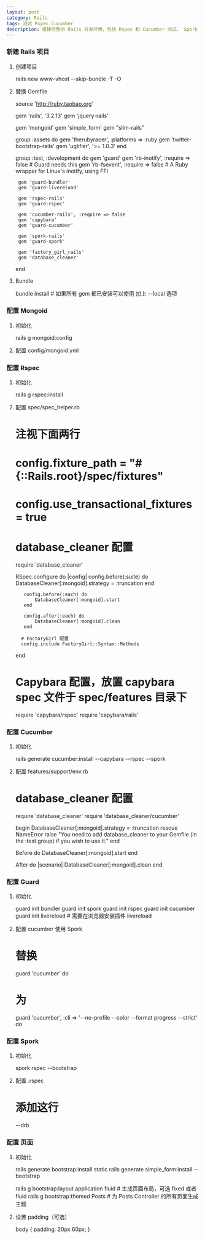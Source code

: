```yaml
---
layout: post
category: Rails
tags: 测试 Rspec Cucumber
description: 搭建完整的 Rails 开发环境，包括 Rspec 和 Cucumber 测试， Spork 加速测试，Guard 自动测试等
---
```


### 新建 Rails 项目

  1. 创建项目

        rails new www-vhost --skip-bundle -T -O

  2. 替换 Gemfile

        source 'http://ruby.taobao.org'

        gem 'rails', '3.2.13'
        gem 'jquery-rails'

        gem 'mongoid'
        gem 'simple_form'
        gem "slim-rails"

        group :assets do
          gem 'therubyracer', :platforms => :ruby
          gem 'twitter-bootstrap-rails'
          gem 'uglifier', '>= 1.0.3'
        end

        group :test, :development do
          gem 'guard'
          gem 'rb-inotify', :require => false    # Guard needs this
          gem 'rb-fsevent', :require => false    # A Ruby wrapper for Linux's inotify, using FFI
          
          gem 'guard-bundler'
          gem 'guard-livereload'

          gem 'rspec-rails'
          gem 'guard-rspec'

          gem 'cucumber-rails', :require => false
          gem 'capybara'
          gem 'guard-cucumber'
          
          gem 'spork-rails'
          gem 'guard-spork'

          gem 'factory_girl_rails'
          gem 'database_cleaner'
        end

    
  3. Bundle

        bundle install     # 如果所有 gem 都已安装可以使用 加上 --local 选项

### 配置 Mongoid

  1. 初始化

        rails g mongoid:config

  2. 配置 config/mongoid.yml
     
### 配置 Rspec

  1. 初始化

        rails g rspec:install

  2. 配置 spec/spec_helper.rb

        # 注视下面两行
        
        # config.fixture_path = "#{::Rails.root}/spec/fixtures"
        # config.use_transactional_fixtures = true
        
        #  database_cleaner 配置
        require 'database_cleaner'
        
        RSpec.configure do |config|
            config.before(:suite) do
                DatabaseCleaner[:mongoid].strategy = :truncation
            end

            config.before(:each) do
                DatabaseCleaner[:mongoid].start
            end

            config.after(:each) do
                DatabaseCleaner[:mongoid].clean
            end

           # FactoryGirl 配置
           config.include FactoryGirl::Syntax::Methods
        end

        # Capybara 配置，放置 capybara spec 文件于 spec/features 目录下
        require 'capybara/rspec'
        require 'capybara/rails'

### 配置 Cucumber

  1. 初始化

        rails generate cucumber:install --capybara --rspec --spork

  2. 配置 features/support/env.rb

        #  database_cleaner 配置
        require 'database_cleaner'
        require 'database_cleaner/cucumber'

        begin
          DatabaseCleaner[:mongoid].strategy = :truncation
        rescue NameError
          raise "You need to add database_cleaner to your Gemfile (in the :test group) if you wish to use it."
        end

        Before do
          DatabaseCleaner[:mongoid].start
        end

        After do |scenario|
          DatabaseCleaner[:mongoid].clean
        end

### 配置 Guard

  1. 初始化

        guard init bundler
        guard init spork
        guard init rspec
        guard init cucumber
        guard init livereload   # 需要在浏览器安装插件 livereload

  2. 配置 cucumber 使用 Spork

        # 替换
        guard 'cucumber' do
        # 为
        guard 'cucumber', :cli => '--no-profile --color --format progress --strict' do

### 配置 Spork

  1. 初始化

        spork rspec --bootstrap

  2. 配置 .rspec

        # 添加这行
        --drb

### 配置 页面

  1. 初始化

        rails generate bootstrap:install static
        rails generate simple_form:install --bootstrap

        rails g bootstrap:layout application fluid    # 生成页面布局，可选 fixed 或者 fluid
        rails g bootstrap:themed Posts          # 为 Posts Controller 的所有页面生成主题

  2. 设置 padding（可选）

        body { 
            padding: 20px 60px;
        }
